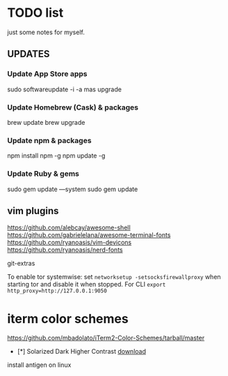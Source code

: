# TODO list
just some notes for myself.

## UPDATES

### Update App Store apps
sudo softwareupdate -i -a
mas upgrade
### Update Homebrew (Cask) & packages
brew update
brew upgrade
### Update npm & packages
npm install npm -g
npm update -g
### Update Ruby & gems
sudo gem update —system
sudo gem update

## vim plugins
https://github.com/alebcay/awesome-shell
https://github.com/gabrielelana/awesome-terminal-fonts
https://github.com/ryanoasis/vim-devicons
https://github.com/ryanoasis/nerd-fonts

git-extras

To enable tor systemwise:
 set `networksetup -setsocksfirewallproxy` when starting tor and disable it when stopped. For CLI `export http_proxy=http://127.0.0.1:9050`

# iterm color schemes
https://github.com/mbadolato/iTerm2-Color-Schemes/tarball/master
- [*] Solarized Dark Higher Contrast
[download](https://raw.githubusercontent.com/mbadolato/iTerm2-Color-Schemes/master/schemes/Solarized%20Dark%20Higher%20Contrast.itermcolors)

install antigen on linux
